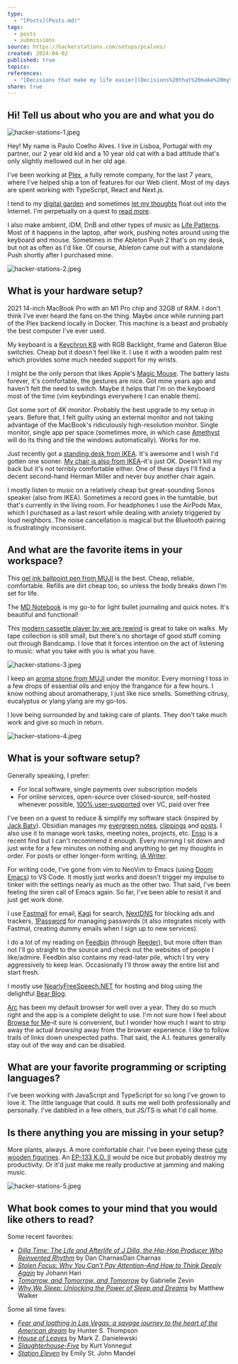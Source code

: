 ```yaml
---
type:
  - "[Posts](Posts.md)"
tags:
  - posts
  - submissions
source: https://hackerstations.com/setups/pcalves/
created: 2024-04-02
published: true
topics: 
references:
  - "[Decisions that make my life easier](Decisions%20that%20make%20my%20life%20easier.md)"
share: true
---
```


## Hi! Tell us about who you are and what you do

![hacker-stations-1.jpeg](../assets/images/hacker-stations-1.jpeg)

Hey! My name is Paulo Coelho Alves. I live in Lisboa, Portugal with my partner, our 2 year old kid and a 10 year old cat with a bad attitude that's only slightly mellowed out in her old age. 

I've been working at [Plex](https://www.plex.tv/), a fully remote company, for the last 7 years, where I've helped ship a ton of features for our Web client. Most of my days are spent working with TypeScript, React and Next.js.

I tend to my [digital garden](https://hapgood.us/2015/10/17/the-garden-and-the-stream-a-technopastoral/) and sometimes [let my thoughts](https://pcalv.es/notes/) float out into the Internet. I'm perpetually on a quest to [read more](https://literal.club/pcalves).

I also make ambient, IDM, DnB and other types of music as [Life Patterns](https://www.lifepattrns.com/). Most of it happens in the laptop, after work, pushing notes around using the keyboard and mouse. Sometimes in the Ableton Push 2 that's on my desk, but not as often as I'd like. Of course, Ableton came out with a standalone Push shortly after I purchased mine.
 
![hacker-stations-2.jpeg](../assets/images/hacker-stations-2.jpeg)

## What is your hardware setup?

2021 14-inch MacBook Pro with an M1 Pro chip and 32GB of RAM. I don't think I've ever heard the fans on the thing. Maybe once while running part of the Plex backend locally in Docker. This machine is a beast and probably the best computer I've ever used.

My keyboard is a [Keychron K8](https://www.keychron.com/products/keychron-k8-tenkeyless-wireless-mechanical-keyboard) with RGB Backlight,  frame and Gateron Blue switches. Cheap but it doesn't feel like it. I use it with a wooden palm rest which provides some much needed support for my wrists.

I might be the only person that likes Apple's [Magic Mouse](https://www.apple.com/shop/product/MK2E3AM/A/magic-mouse-white-multi-touch-surface). The battery lasts forever, it's comfortable, the gestures are nice. Got mine years ago and haven't felt the need to switch. Maybe it helps that I'm on the keyboard most of the time (vim keybindings everywhere I can enable them).

Got some sort of 4K monitor. Probably the best upgrade to my setup in years. Before that, I felt guilty using an external monitor and not taking advantage of the MacBook's ridiculously high-resolution monitor. Single monitor, single app per space (sometimes more, in which case [Amethyst](https://ianyh.com/amethyst/) will do its thing and tile the windows automatically). Works for me.

Just recently got a [standing desk from IKEA](https://www.ikea.com/us/en/p/idasen-desk-sit-stand-black-dark-gray-s79280998/). It's awesome and I wish I'd gotten one sooner. [My chair is also from IKEA](https://www.ikea.com/us/en/p/matchspel-gaming-chair-bomstad-light-gray-30571531/)–it's just OK. Doesn't kill my back but it's not terribly comfortable either. One of these days I'll find a decent second-hand Herman Miller and never buy another chair again.

I mostly listen to music on a relatively cheap but great-sounding Sonos speaker (also from IKEA). Sometimes a record goes in the turntable, but that's currently in the living room. For headphones I use the AirPods Max, which I purchased as a last resort while dealing with anxiety triggered by loud neighbors. The noise cancellation is magical but the Bluetooth pairing is frustratingly inconsisent.
 
## And what are the favorite items in your workspace?

 This [gel ink ballpoint pen from MUJI](https://www.muji.eu/products/gel-ink-ballpoint-pen-0-5mm-11046) is the best. Cheap, reliable, comfortable. Refills are dirt cheap too, so unless the body breaks down I'm set for life.
 
 The [MD Notebook](https://md.midori-japan.co.jp/en/products/mdnote/) is my go-to for light bullet journaling and quick notes. It's beautiful and functional!

This [modern cassette player by we are rewind](https://www.wearerewind.com/products/lecteur-cassette-bluetooth-bleu-kurt) is great to take on walks. My tape collection is still small, but there's no shortage of good stuff coming out through Bandcamp. I love that it forces intention on the act of listening to music: what you take with you is what you have.

![hacker-stations-3.jpeg](../assets/images/hacker-stations-3.jpeg)

I keep an [aroma stone from MUJI](https://www.muji.us/products/aroma-stone) under the monitor. Every morning I toss in a few drops of essential oils and enjoy the frangance for a few hours. I know nothing about aromatherapy, I just like nice smells. Something citrusy, eucalyptus or ylang ylang are my go-tos.

I love being surrounded by and taking care of plants. They don't take much work and give so much in return.

![hacker-stations-4.jpeg](../assets/images/hacker-stations-4.jpeg)

## What is your software setup?

Generally speaking, I prefer:
 - For local software, single payments over subscription models
 - For online services, open-source over closed-source, self-hosted whenever possible, [100% user-supported](https://stephango.com/vcware) over VC, paid over free

I've been on a quest to reduce & simplify my software stack (inspired by [Jack Baty](https://baty.net/journal/2023/12/31/reduce-and-simplify)). Obsidian manages my [evergreen notes](https://notes.andymatuschak.org/z5E5QawiXCMbtNtupvxeoEX), [clippings](https://stephango.com/obsidian-web-clipper) and [posts](https://pcalv.es/notes/). I also use it to manage work tasks, meeting notes, projects, etc. [Enso](https://enso.sonnet.io/) is a recent find but I can't recommend it enough. Every morning I sit down and just write for a few minutes on nothing and anything to get my thoughts in order. For posts or other longer-form writing, [iA Writer](https://ia.net/writer).

For writing code, I've gone from vim to NeoVim to Emacs (using [Doom Emacs](https://github.com/doomemacs/doomemacs)) to VS Code. It mostly just works and doesn't trigger my impulse to tinker with the settings nearly as much as the other two. That said, I've been feeling the siren call of Emacs again. So far, I've been able to resist it and just get work done.

I use [Fastmail](https://www.fastmail.com/) for email, [Kagi](https://kagi.com/) for search, [NextDNS](https://nextdns.io/) for blocking ads and trackers, [1Password](https://1password.com/) for managing passwords (it also integrates nicely with Fastmal, creating dummy emails when I sign up to new services).

I do a lot of my reading on [Feedbin](https://feedbin.com/) (through [Reeder](https://reederapp.com/)), but more often than not I'll go straight to the source and check out the websites of people I like/admire. Feedbin also contains my read-later pile, which I try very aggressively to keep lean. Occasionally I'll throw away the entire list and start fresh.

I mostly use [NearlyFreeSpeech.NET](https://www.nearlyfreespeech.net/) for hosting and blog using the delightful [Bear Blog](https://bearblog.dev/).

[Arc](https://arc.net/) has been my default browser for well over a year. They do so much right and the app is a complete delight to use. I'm not sure how I feel about [Browse for Me](https://arc.net/blog/arc-search)–it sure is convenient, but I wonder how much I want to strip away the actual _browsing_ away from the browser experience. I like to follow trails of links down unexpected paths. That said, the A.I. features generally stay out of the way and can be disabled.
 
## What are your favorite programming or scripting languages?

I've been working with JavaScript and TypeScript for so long I've grown to love it. The little language that could. It suits me well both professionally and personally. I've dabbled in a few others, but JS/TS is what I'd call home.
 
## Is there anything you are missing in your setup?

More plants, always. A more comfortable chair. I've been eyeing these [cute wooden figurines](https://www.polepole-animals.eu/). An [EP-133 K.O. II](https://teenage.engineering/store/ep-133) would be nice but probably destroy my productivity. Or it'd just make me really productive at jamming and making music.

![hacker-stations-5.jpeg](../assets/images/hacker-stations-5.jpeg)
 
## What book comes to your mind that you would like others to read?

Some recent favorites:
- [*Dilla Time: The Life and Afterlife of J Dilla, the Hip-Hop Producer Who Reinvented Rhythm*](https://literal.club/book/dan-charnas-dilla-time-hp51a) by Dan CharnasDan Charnas
- [*Stolen Focus: Why You Can't Pay Attention–And How to Think Deeply Again*](https://literal.club/book/johann-hari-stolen-focus-jeuyh) by Johann Hari
- [*Tomorrow, and Tomorrow, and Tomorrow*](https://literal.club/book/gabrielle-zevin-tomorrow-and-tomorrow-and-tomorrow-r2nbr) by Gabrielle Zevin
- [*Why We Sleep: Unlocking the Power of Sleep and Dreams*](https://literal.club/book/why-we-sleep-xh6fl) by Matthew Walker

Some all time faves:

- [*Fear and loathing in Las Vegas: a savage journey to the heart of the American dream*](https://literal.club/book/hunter-s-thompsonfear-and-loathing-in-las-vegas-cl87u) by Hunter S. Thompson
- [*House of Leaves*](https://literal.club/book/mark-z-danielewskis-house-of-leaves-g6mqy) by Mark Z. Danielewski
- [*Slaughterhouse-Five*](https://literal.club/book/slaughterhouse-five-d9af9) by Kurt Vonnegut
- [*Station Eleven*](https://literal.club/book/station-eleven-g61er) by Emily St. John Mandel